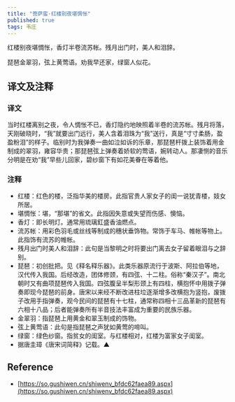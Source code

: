 ```yaml
---
title: "菩萨蛮·红楼别夜堪惆怅"
published: true
tags: 韦庄
---
```


红楼别夜堪惆怅，香灯半卷流苏帐。残月出门时，美人和泪辞。

琵琶金翠羽，弦上黄莺语。劝我早还家，绿窗人似花。

## 译文及注释

### 译文

当时红楼离别之夜，令人惆怅不已，香灯隐约地映照着半卷的流苏帐。残月将落，天刚破晓时，“我”就要出门远行，美人含着泪珠为“我”送行，真是“寸寸柔肠，盈盈粉泪”的样子。临别时为我弹奏一曲如泣如诉的乐章，那琵琶杆拨上装饰着用金制成的翠羽，雍容华贵；那琵琶弦上弹奏着娇软的莺语，婉转动人。那凄恻的音乐分明是在劝“我”早些儿回家，碧纱窗下有如花美眷在等着他。

### 注释

- 红楼：红色的楼，泛指华美的楼房。此指官贵人家女子的闺一说犹青楼，妓女所居。
- 堪惆怅：堪，“那堪”的省文。此指因失意或失望而伤感、懊恼。
- 香灯：即长明灯。通常用琉璃釭盛香油燃点。
- 流苏帐：用彩色羽毛或丝线等制成的穗状垂饰物。常饰于车马、帷帐等物上。此指饰有流苏的帷帐。
- 残月出门时美人和泪辞：此句是当黎明之时将要出门离去女子留着眼泪与之辞别。
- 琵琶：初创批把。见《释名释乐器》。此类乐器原流行于波斯、阿拉伯等地，汉代传入我国。后经改造，团体修颈，有四弦、十二柱。俗称“秦汉子”。南北朝时又有曲项琵琶传入我国。四弦腹呈半梨形颈上有四柱，横抱怀中用拨子弹奏即现今琵琶的前身。唐宋以来经不断改进柱垃逐渐增多改横抱为竖抱，废拨子改用手指弹奏，观今民间的琵琶有十七柱，通常称四相十三品革新的琵琶有六相十八品；后者能弹奏所有半音技法丰富成为重要的民族乐器。
- 金翠羽：指琵琶上用黄金和翠玉制成的饰物。
- 弦上黄莺语：此句是指琵琶之声犹如黄莺的啼叫。
- 绿窗：绿色纱窗。指贫女的闺室。与红楼相对，红楼为富家女子闺室。
- 据唐圭璋《唐宋词简释》记载。▲

## Reference

- [https://so.gushiwen.cn/shiwenv_bfdc62faea89.aspx](https://so.gushiwen.cn/shiwenv_bfdc62faea89.aspx)